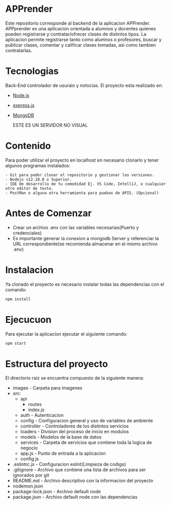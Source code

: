 # APPrender
Este repositorio corresponde al backend de la aplicacion APPrender. APPprender es una aplicacion orientada a alumnos y docentes quienes pueden registrarse y contratar/ofrecer clases de distintos tipos. La aplicacion permite registrarse tanto como alumnos o profesores, buscar y publicar clases, comentar y calificar clases tomadas, asi como tambien contratarlas.

# Tecnologias
Back-End controlador de usuraio y notocias. El proyecto esta realizado en:

- [Node.js](https://nodejs.org/es/)
- [express.js](https://expressjs.com/es/)
- [MongoDB](https://www.mongodb.com/es)

  ESTE ES UN SERVIDOR NO VISUAL
  
# Contenido
  Para poder utilizar el proyecto en localhost en necesario clonarlo y tener algunos programas instalados:
  
    - Git para poder clonar el repositorio y gestionar las versiones.
    - Nodejs v12.18.0 o Superior.
    - IDE de desarrollo de tu comodidad Ej. VS Code, IntelliJ, o cualquier otro editor de texto.
    - PostMan o alguna otra herramienta para puebas de APIS. (Opcional)
    

# Antes de Comenzar
 - Crear un archivo .env con las variables necesarias(Puerto y credenciales)
 - Es importante generar la conexion a mongodb Server y referenciar la URL correspondiente(se recomienda almacenar en el mismo archivo .env)
 
 # Instalacion

 Ya clonado el proyecto es necesario instalar todas las dependencias con el comando:

```bash
npm install
```

 # Ejecucuon

 Para ejecutar la aplicacion ejecutar el siguiente comando:

```bash
npm start
```

 # Estructura del proyecto
 El directorio raiz se encuentra compuesto de la siguiente manera:
  * images - Carpeta para imagenes
  * src:
    * api
      * routes
      * index.js
    * auth - Autenticacion
    * config - Configuracion general y uso de variables de ambiente
    * controller - Controladores de los distintos servicios
    * loaders - Division del proceso de inicio en modulos
    * models - Modelos de la base de datos
    * services - Carpeta de servicios que contiene toda la logica de negocio   
    * app.js - Punto de entrada a la aplicacion
    * config.js
  * .eslintrc.js - Configuracion eslint(Limpieza de codigo)
  * .gitignore - Archivo que contiene una lista de archivos para ser ignorados por git
  * README.md - Archivo descriptivo con la informacion del proyecto
  * nodemon.json 
  * package-lock.json - Archivo default node
  * package.json - Archivo default node con las dependencias
